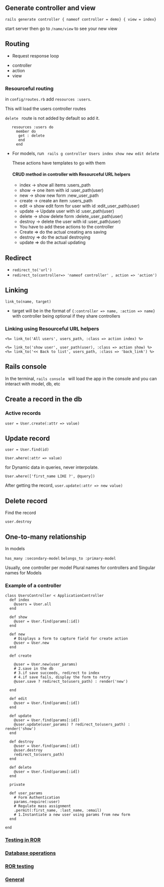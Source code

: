 ## Generate controller and view

`rails generate controller { nameof controller = demo} { view = index}`


start server then go to `/name/view` to see your new view


## Routing
 * Request response loop
  - controller
  - action
  - view  

### Resourceful routing
in `config/routes.rb` add `resources :users`. 

This will load the users controller routes

`delete ` route is not added by default so add it.
```
   resources :users do
     member do
      get : delete
      end
     end  
```

 - For models, run
 ` rails g controller Users index show new edit delete` 
 
   These actions have templates to go  with them

   #### CRUD method in controller with Resourceful URL helpers
   - index -> show all items  :users_path
   - show -> one item with id :user_path(user)
   - new -> show new form :new_user_path
   - create -> create an item :users_path
   - edit -> show edit form for user with id :edit_user_path(user)
   - update -> Update user with id :user_path(user)
   - delete -> show delete form :delete_user_path(user)
   - destroy -> delete the user with id :user_path(user)

   * You have to add these actions to the controller
    - Create => do the actual creating ans saving
    - destroy => do the actual destroying
    - update => do the actual updating


## Redirect

 - `redirect_to('url')`
 - `redirect_to(controller=> 'nameof controller' , action => 'action')`

 ## Linking
 `link_to(name, target)`
  - target will be in the format of `{:controller => name, :action => name}`
  with controller being optional if they share controllers

  ### Linking using Resourceful URL helpers
  `<%= link_to('All users', users_path, :class => action index) %>`

  `<%= link_to('show user', user_path(user), :class => action show) %>`
  `<%= link_to('<< Back to list', users_path, :class => 'back_link') %>`

## Rails console

In the terminal, `rails console ` will load the app in the console and you can interact with model, db, etc





## Create a record in the db
### Active records

`user = User.create(:attr => value)`


## Update record
 `user = User.find(id)`

 `User.where(:attr => value)`

 for Dynamic data in queries, never interpolate.

 `User.where(['first_name LIKE ?', @query])`

After getting the record,
`user.update(:attr => new value)`

## Delete record

Find the record

`user.destroy`

## One-to-many relationship

In models

`has_many :secondary-model`
`belongs_to :primary-model`

Usually, one controller per model
Plural names for controllers and Singular names for Models
### Example of a controller

```
class UsersController < ApplicationController
  def index
    @users = User.all
  end

  def show
    @user = User.find(params[:id])
  end

  def new
    # Displays a form to capture field for create action
    @user = User.new
  end

  def create
    
    @user = User.new(user_params)
    # 2.save in the db
    # 3.if save succeeds, redirect to index
    # 4.if save fails, display the form to retry
    @user.save ? redirect_to(users_path) : render('new')

  end
  
  def edit
    @user = User.find(params[:id])
  end

  def update
    @user = User.find(params[:id])
    @user.update(user_params) ? redirect_to(users_path) : render('show')
  end

  def destroy
    @user = User.find(params[:id])
    @user.destroy
    redirect_to(users_path)
  end

  def delete
    @user = User.find(params[:id])
  end

  private

  def user_params
    # Form Authentication
    params.require(:user)
    # Regulate mass assignment
    .permit(:first_name, :last_name, :email)
    # 1.Instantiate a new user using params from new form
  end
  
end
```

### [Testing in ROR](testing.md)

### [Database operations](database.md)

### [ROR testing](ror-testing.md)

### [General](README.md)